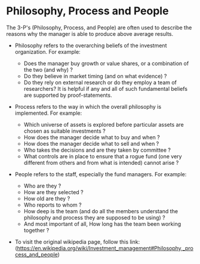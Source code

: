 # Philosophy, Process and People
The 3-P's (Philosophy, Process, and People) are often used to describe the reasons why the manager is able to produce above average results.

  - Philosophy refers to the overarching beliefs of the investment organization. For example:
      - Does the manager buy growth or value shares, or a combination of the two (and why) ?
      - Do they believe in market timing (and on what evidence) ?
      - Do they rely on external research or do they employ a team of researchers? It is helpful if any and all of such fundamental beliefs are supported by proof-statements.
  
  - Process refers to the way in which the overall philosophy is implemented. For example: 
      - Which universe of assets is explored before particular assets are chosen as suitable investments ?
      - How does the manager decide what to buy and when ? 
      - How does the manager decide what to sell and when ?
      - Who takes the decisions and are they taken by committee ?
      - What controls are in place to ensure that a rogue fund (one very different from others and from what is intended) cannot arise ?
  
  - People refers to the staff, especially the fund managers. For example: 
      - Who are they ? 
      - How are they selected ? 
      - How old are they ? 
      - Who reports to whom ? 
      - How deep is the team (and do all the members understand the philosophy and process they are supposed to be using) ? 
      - And most important of all, How long has the team been working together ?
 
 
- To visit the original wikipedia page, follow this link: (https://en.wikipedia.org/wiki/Investment_management#Philosophy,_process_and_people)
